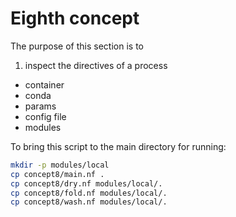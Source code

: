 # Eighth concept

The purpose of this section is to 
1. inspect the directives of a process
  - container
  - conda
  - params
  - config file
  - modules


To bring this script to the main directory for running:

```bash
mkdir -p modules/local
cp concept8/main.nf .
cp concept8/dry.nf modules/local/.
cp concept8/fold.nf modules/local/.
cp concept8/wash.nf modules/local/.
```